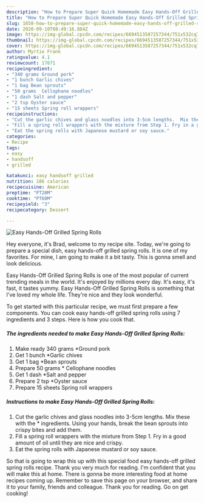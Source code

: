 ```yaml
---
description: "How to Prepare Super Quick Homemade Easy Hands-Off Grilled Spring Rolls"
title: "How to Prepare Super Quick Homemade Easy Hands-Off Grilled Spring Rolls"
slug: 1658-how-to-prepare-super-quick-homemade-easy-hands-off-grilled-spring-rolls
date: 2020-09-10T08:49:16.884Z
image: https://img-global.cpcdn.com/recipes/6694513587257344/751x532cq70/easy-hands-off-grilled-spring-rolls-recipe-main-photo.jpg
thumbnail: https://img-global.cpcdn.com/recipes/6694513587257344/751x532cq70/easy-hands-off-grilled-spring-rolls-recipe-main-photo.jpg
cover: https://img-global.cpcdn.com/recipes/6694513587257344/751x532cq70/easy-hands-off-grilled-spring-rolls-recipe-main-photo.jpg
author: Myrtie Frank
ratingvalue: 4.1
reviewcount: 17671
recipeingredient:
- "340 grams Ground pork"
- "1 bunch Garlic chives"
- "1 bag Bean sprouts"
- "50 grams  Cellophane noodles"
- "1 dash Salt and pepper"
- "2 tsp Oyster sauce"
- "15 sheets Spring roll wrappers"
recipeinstructions:
- "Cut the garlic chives and glass noodles into 3-5cm lengths.  Mix these with the * ingredients.  Using  your hands, break the bean sprouts into crispy bites and add them."
- "Fill a spring roll wrappers with the mixture from Step 1. Fry in a good amount of oil until they are nice and crispy."
- "Eat the spring rolls with Japanese mustard or soy sauce."
categories:
- Recipe
tags:
- easy
- handsoff
- grilled

katakunci: easy handsoff grilled 
nutrition: 186 calories
recipecuisine: American
preptime: "PT20M"
cooktime: "PT60M"
recipeyield: "3"
recipecategory: Dessert

---
```



![Easy Hands-Off Grilled Spring Rolls](https://img-global.cpcdn.com/recipes/6694513587257344/751x532cq70/easy-hands-off-grilled-spring-rolls-recipe-main-photo.jpg)

Hey everyone, it's Brad, welcome to my recipe site. Today, we're going to prepare a special dish, easy hands-off grilled spring rolls. It is one of my favorites. For mine, I am going to make it a bit tasty. This is gonna smell and look delicious.



Easy Hands-Off Grilled Spring Rolls is one of the most popular of current trending meals in the world. It's enjoyed by millions every day. It's easy, it's fast, it tastes yummy. Easy Hands-Off Grilled Spring Rolls is something that I've loved my whole life. They're nice and they look wonderful.


To get started with this particular recipe, we must first prepare a few components. You can cook easy hands-off grilled spring rolls using 7 ingredients and 3 steps. Here is how you cook that.

<!--inarticleads1-->

##### The ingredients needed to make Easy Hands-Off Grilled Spring Rolls:

1. Make ready 340 grams *Ground pork
1. Get 1 bunch *Garlic chives
1. Get 1 bag *Bean sprouts
1. Prepare 50 grams * Cellophane noodles
1. Get 1 dash *Salt and pepper
1. Prepare 2 tsp *Oyster sauce
1. Prepare 15 sheets Spring roll wrappers




<!--inarticleads2-->

##### Instructions to make Easy Hands-Off Grilled Spring Rolls:

1. Cut the garlic chives and glass noodles into 3-5cm lengths.  Mix these with the * ingredients.  Using  your hands, break the bean sprouts into crispy bites and add them.
1. Fill a spring roll wrappers with the mixture from Step 1. Fry in a good amount of oil until they are nice and crispy.
1. Eat the spring rolls with Japanese mustard or soy sauce.




So that is going to wrap this up with this special food easy hands-off grilled spring rolls recipe. Thank you very much for reading. I'm confident that you will make this at home. There is gonna be more interesting food at home recipes coming up. Remember to save this page on your browser, and share it to your family, friends and colleague. Thank you for reading. Go on get cooking!
